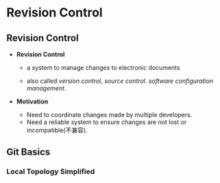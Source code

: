 # Revision Control

## Revision Control

* **Revision Control** 

  * a system to manage changes to electronic documents

  * also called *version control*, *source control*. *software configuration management*. 

* **Motivation**
  * Need to coordinate changes made by multiple developers. 
  * Need a reliable system to ensure changes are not lost or incompatible(不兼容).

## Git Basics

### Local Topology Simplified 

